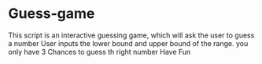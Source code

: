# Guess-game

This script is an interactive guessing game, which will ask the user to guess a number 
User inputs the lower bound and upper bound of the range.
you only have 3 Chances to guess th right number
Have Fun
